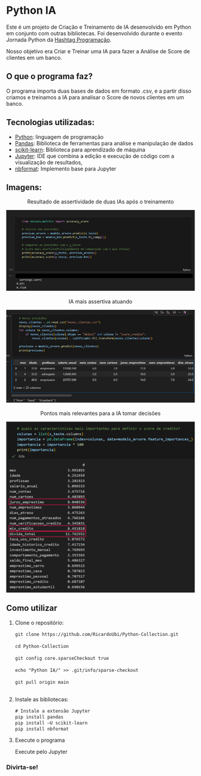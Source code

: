 # Python IA

Este é um projeto de Criação e Treinamento de IA desenvolvido em Python em conjunto com outras bibliotecas. Foi desenvolvido durante o evento Jornada Python da [Hashtag Programação](https://pages.hashtagtreinamentos.com/).

Nosso objetivo era Criar e Treinar uma IA para fazer a Análise de Score de clientes em um banco.

## O que o programa faz? 

O programa importa duas bases de dados em formato .csv, e a partir disso criamos e treinamos a IA para analisar o Score de novos clientes em um banco.

## Tecnologias utilizadas:

* [Python](https://www.python.org/): linguagem de programação
* [Pandas](https://pandas.pydata.org/): Biblioteca de ferramentas para análise e manipulação de dados
* [scikit-learn](https://scikit-learn.org/): Biblioteca para aprendizado de máquina
* [Jupyter](https://jupyter.org/): IDE que combina a edição e execução de código com a visualização de resultados,
* [nbformat](https://pypi.org/project/nbformat/): Implemento base para Jupyter


## Imagens:

<div align="center">
  <p>Resultado de assertividade de duas IAs após o treinamento </p>
  <img src="imgs/Py-IA1.png" alt="Dados Visualização" style="display:block; margin:auto; margin-bottom:20px;">

  <p style="margin-top:20px;">IA mais assertiva atuando</p>
  <img src="imgs/Py-IA2.png" alt="Grafico 1" style="display:block; margin:auto; margin-bottom:20px;">

  <p style="margin-top:20px;">Pontos mais relevantes para a IA tomar decisões</p>
  <img src="imgs/Py-IA3.png" alt="Grafico 2" style="display:block; margin:auto;">
</div>


## Como utilizar

1. Clone o repositório:

   ```terminal
   git clone https://github.com/RicardoUbi/Python-Collection.git

   cd Python-Collection

   git config core.sparseCheckout true

   echo "Python IA/" >> .git/info/sparse-checkout

   git pull origin main


2. Instale as bibliotecas:
   
   ```terminal
   # Instale a extensão Jupyter
   pip install pandas
   pip install –U scikit-learn
   pip install nbformat

3. Execute o programa
   
   Execute pelo Jupyter

### Divirta-se!
   
